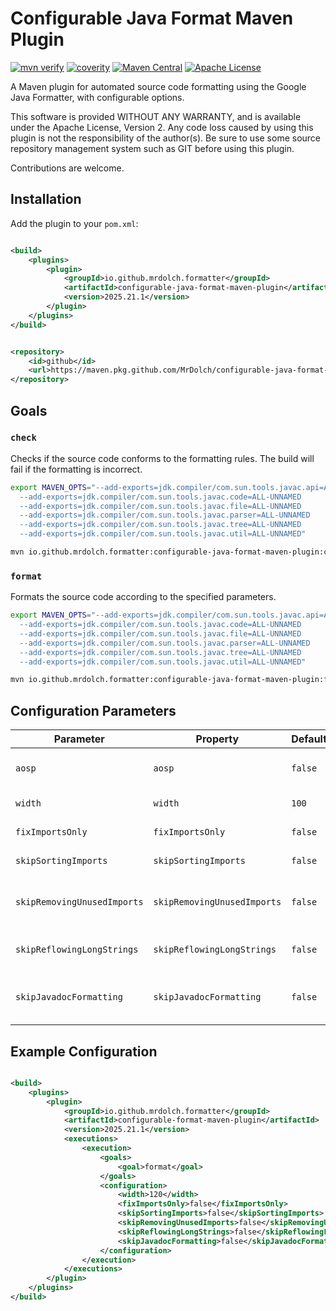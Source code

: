 # Configurable Java Format Maven Plugin

[![mvn verify][ci_img]][ci_link]
[![coverity][coverity_img]][coverity_link]
[![Maven Central][maven_img]][maven_link]
[![Apache License][license_img]][license_link]

A Maven plugin for automated source code formatting using the Google Java Formatter, with configurable options.

This software is provided WITHOUT ANY WARRANTY, and is available under the Apache License, Version 2. Any code loss
caused by using this plugin is not the responsibility of the author(s). Be sure to use some source repository management
system such as GIT before using this plugin.

Contributions are welcome.

## Installation

Add the plugin to your `pom.xml`:

```xml

<build>
    <plugins>
        <plugin>
            <groupId>io.github.mrdolch.formatter</groupId>
            <artifactId>configurable-java-format-maven-plugin</artifactId>
            <version>2025.21.1</version>
        </plugin>
    </plugins>
</build>
```

```xml

<repository>
    <id>github</id>
    <url>https://maven.pkg.github.com/MrDolch/configurable-java-format-maven-plugin</url>
</repository>
```

## Goals

### `check`

Checks if the source code conforms to the formatting rules. The build will fail if the formatting is incorrect.

```bash
export MAVEN_OPTS="--add-exports=jdk.compiler/com.sun.tools.javac.api=ALL-UNNAMED
  --add-exports=jdk.compiler/com.sun.tools.javac.code=ALL-UNNAMED
  --add-exports=jdk.compiler/com.sun.tools.javac.file=ALL-UNNAMED
  --add-exports=jdk.compiler/com.sun.tools.javac.parser=ALL-UNNAMED
  --add-exports=jdk.compiler/com.sun.tools.javac.tree=ALL-UNNAMED
  --add-exports=jdk.compiler/com.sun.tools.javac.util=ALL-UNNAMED"

mvn io.github.mrdolch.formatter:configurable-java-format-maven-plugin:check
```

### `format`

Formats the source code according to the specified parameters.

```bash
export MAVEN_OPTS="--add-exports=jdk.compiler/com.sun.tools.javac.api=ALL-UNNAMED
  --add-exports=jdk.compiler/com.sun.tools.javac.code=ALL-UNNAMED
  --add-exports=jdk.compiler/com.sun.tools.javac.file=ALL-UNNAMED
  --add-exports=jdk.compiler/com.sun.tools.javac.parser=ALL-UNNAMED
  --add-exports=jdk.compiler/com.sun.tools.javac.tree=ALL-UNNAMED
  --add-exports=jdk.compiler/com.sun.tools.javac.util=ALL-UNNAMED"

mvn io.github.mrdolch.formatter:configurable-java-format-maven-plugin:format
```

## Configuration Parameters

| Parameter                   | Property                    | Default | Description                    |
|-----------------------------|-----------------------------|---------|--------------------------------|
| `aosp`                      | `aosp`                      | `false` | Use AOSP formatting style      |
| `width`                     | `width`                     | `100`   | Maximum line length            |
| `fixImportsOnly`            | `fixImportsOnly`            | `false` | Only fix imports               |
| `skipSortingImports`        | `skipSortingImports`        | `false` | Do not sort imports            |
| `skipRemovingUnusedImports` | `skipRemovingUnusedImports` | `false` | Do not remove unused imports   |
| `skipReflowingLongStrings`  | `skipReflowingLongStrings`  | `false` | Do not reflow long strings     |
| `skipJavadocFormatting`     | `skipJavadocFormatting`     | `false` | Do not format Javadoc comments |

## Example Configuration

```xml

<build>
    <plugins>
        <plugin>
            <groupId>io.github.mrdolch.formatter</groupId>
            <artifactId>configurable-format-maven-plugin</artifactId>
            <version>2025.21.1</version>
            <executions>
                <execution>
                    <goals>
                        <goal>format</goal>
                    </goals>
                    <configuration>
                        <width>120</width>
                        <fixImportsOnly>false</fixImportsOnly>
                        <skipSortingImports>false</skipSortingImports>
                        <skipRemovingUnusedImports>false</skipRemovingUnusedImports>
                        <skipReflowingLongStrings>false</skipReflowingLongStrings>
                        <skipJavadocFormatting>false</skipJavadocFormatting>
                    </configuration>
                </execution>
            </executions>
        </plugin>
    </plugins>
</build>
```

[ci_img]: https://github.com/mrdolch/configurable-java-format-maven-plugin/actions/workflows/maven-verify.yml/badge.svg

[ci_link]: https://github.com/mrdolch/configurable-java-format-maven-plugin/actions/maven-verify.yml

[coverity_link]: https://scan.coverity.com/projects/configurable-java-format-maven-plugin

[coverity_img]: https://scan.coverity.com/projects/31384/badge.svg

[maven_img]: https://maven-badges.herokuapp.com/maven-central/io.github.mrdolch.formatter/configurable-java-format-maven-plugin/badge.svg

[maven_link]: https://maven-badges.herokuapp.com/maven-central/io.github.mrdolch.formatter/configurable-java-format-maven-plugin

[license_img]: https://img.shields.io/badge/license-Apache%202.0-blue.svg

[license_link]: https://github.com/revelc/formatter-maven-plugin/blob/main/LICENSE